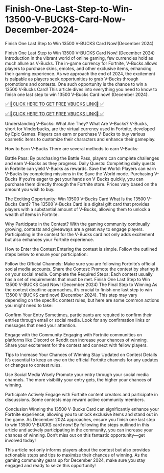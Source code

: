 # Finish-One-Last-Step-to-Win-13500-V-BUCKS-Card-Now-December-2024-
Finish One Last Step to Win 13500 V-BUCKS Card Now!(December 2024)

Finish One Last Step to Win 13500 V-BUCKS Card Now! (December 2024)
Introduction
In the vibrant world of online gaming, few currencies hold as much allure as V-Bucks. The in-game currency for Fortnite, V-Bucks allows players to purchase skins, emotes, and other exclusive items, enhancing their gaming experience. As we approach the end of 2024, the excitement is palpable as players seek opportunities to grab V-Bucks through promotions and contests. One such opportunity is the chance to win a 13500 V-Bucks Card! This article dives into everything you need to know to finish one last step to win 13500 V-Bucks Card now! (December 2024).


[✅ 🔴CLICK HERE TO GET FREE VBUCKS LINK🔴 ✅](https://tinyurl.com/4xut3tkv)

[✅ 🔴CLICK HERE TO GET FREE VBUCKS LINK🔴 ✅](https://tinyurl.com/4xut3tkv)

Understanding V-Bucks: What Are They?
What Are V-Bucks?
V-Bucks, short for Vinderbucks, are the virtual currency used in Fortnite, developed by Epic Games. Players can earn or purchase V-Bucks to buy various cosmetic items to customize their characters and enhance their gameplay.

How to Earn V-Bucks
There are several methods to earn V-Bucks:

Battle Pass: By purchasing the Battle Pass, players can complete challenges and earn V-Bucks as they progress.
Daily Quests: Completing daily quests in Fortnite can yield V-Bucks as rewards.
Save the World: Players can earn V-Bucks by completing missions in the Save the World mode.
Purchasing V-Bucks
If you’re eager to get your hands on V-Bucks quickly, you can purchase them directly through the Fortnite store. Prices vary based on the amount you wish to buy.

The Exciting Opportunity: Win 13500 V-Bucks Card
What Is the 13500 V-Bucks Card?
The 13500 V-Bucks Card is a digital gift card that provides players with a substantial amount of V-Bucks, allowing them to unlock a wealth of items in Fortnite.

Why Participate in the Contest?
With the gaming community continually growing, contests and giveaways are a great way to engage players. Participating in the contest for the V-Bucks card not only adds excitement but also enhances your Fortnite experience.

How to Enter the Contest
Entering the contest is simple. Follow the outlined steps below to ensure your participation:

Follow the Official Channels: Make sure you are following Fortnite’s official social media accounts.
Share the Contest: Promote the contest by sharing it on your social media.
Complete the Required Steps: Each contest usually has a set of requirements that must be met.
Finish One Last Step to Win 13500 V-BUCKS Card Now! (December 2024)
The Final Step to Winning
As the contest deadline approaches, it’s crucial to finish one last step to win 13500 V-BUCKS card now! (December 2024). This step may vary depending on the specific contest rules, but here are some common actions you might need to take:

Confirm Your Entry
Sometimes, participants are required to confirm their entries through email or social media. Look for any confirmation links or messages that need your attention.

Engage with the Community
Engaging with Fortnite communities on platforms like Discord or Reddit can increase your chances of winning. Share your excitement for the contest and connect with fellow players.

Tips to Increase Your Chances of Winning
Stay Updated on Contest Details
It’s essential to keep an eye on the official Fortnite channels for any updates or changes to contest rules.

 Use Social Media Wisely
Promote your entry through your social media channels. The more visibility your entry gets, the higher your chances of winning.

Participate Actively
Engage with Fortnite content creators and participate in discussions. Some contests may reward active community members.

Conclusion
Winning the 13500 V-Bucks Card can significantly enhance your Fortnite experience, allowing you to unlock exclusive items and stand out in the game. As December 2024 approaches, ensure you finish one last step to win 13500 V-BUCKS card now! By following the steps outlined in this article and actively participating in the community, you can increase your chances of winning. Don’t miss out on this fantastic opportunity—get involved today!

This article not only informs players about the contest but also provides actionable steps and tips to maximize their chances of winning. As the gaming community gears up for December 2024, make sure you stay engaged and ready to seize this opportunity!
